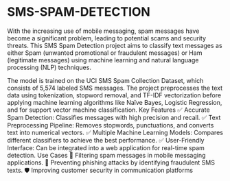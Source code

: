 # SMS-SPAM-DETECTION
With the increasing use of mobile messaging, spam messages have become a significant problem, leading to potential scams and security threats. This SMS Spam Detection project aims to classify text messages as either Spam (unwanted promotional or fraudulent messages) or Ham (legitimate messages) using machine learning and natural language processing (NLP) techniques.

The model is trained on the UCI SMS Spam Collection Dataset, which consists of 5,574 labeled SMS messages. The project preprocesses the text data using tokenization, stopword removal, and TF-IDF vectorization before applying machine learning algorithms like Naïve Bayes, Logistic Regression, and  for support vector machine classification.
Key Features
✅ Accurate Spam Detection: Classifies messages with high precision and recall.
✅ Text Preprocessing Pipeline: Removes stopwords, punctuations, and converts text into numerical vectors.
✅ Multiple Machine Learning Models: Compares different classifiers to achieve the best performance.
✅ User-Friendly Interface: Can be integrated into a web application for real-time spam detection.
Use Cases
📩 Filtering spam messages in mobile messaging applications.
🚀 Preventing phishing attacks by identifying fraudulent SMS texts.
🛡️ Improving customer security in communication platforms
